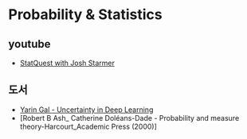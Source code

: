 # Probability & Statistics

## youtube
- [StatQuest with Josh Starmer](https://www.youtube.com/c/joshstarmer/featured)


## 도서
- [Yarin Gal - Uncertainty in Deep Learning](https://mlg.eng.cam.ac.uk/yarin/thesis/thesis.pdf)
- [Robert B Ash_ Catherine Doléans-Dade - Probability and measure theory-Harcourt_Academic Press (2000)]